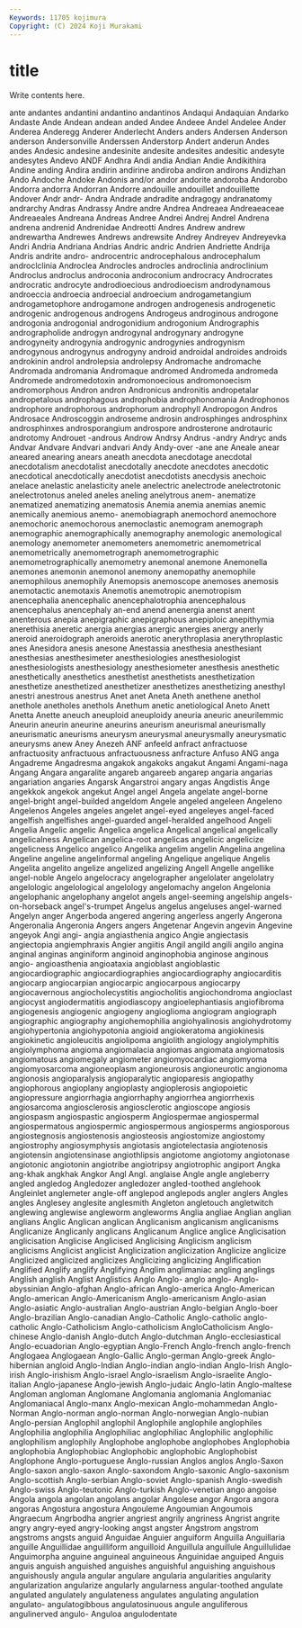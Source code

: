 ```yaml
---
Keywords: 11705 kojimura
Copyright: (C) 2024 Koji Murakami
---
```


# title

Write contents here.



ante andantes andantini andantino andantinos Andaqui Andaquian Andarko
Andaste Ande Andean andean anded Andee Andeee Andel Andelee Ander
Anderea Anderegg Anderer Anderlecht Anders anders Andersen Anderson anderson Andersonville
Anderssen Anderstorp Andert anderun Andes andes Andesic andesine andesinite andesite
andesites andesitic andesyte andesytes Andevo ANDF Andhra Andi andia Andian
Andie Andikithira Andine anding Andira andirin andirine andiroba andiron andirons
Andizhan Ando Andoche Andoke Andonis and/or andor andorite andoroba Andorobo
Andorra andorra Andorran Andorre andouille andouillet andouillette Andover Andr andr-
Andra Andrade andradite andragogy andranatomy andrarchy Andras Andrassy Andre andre
Andrea Andreaea Andreaeaceae Andreaeales Andreana Andreas Andree Andrei Andrej Andrel
Andrena andrena andrenid Andrenidae Andreotti Andres Andrew andrew andrewartha Andrewes
Andrews andrewsite Andrey Andreyev Andreyevka Andri Andria Andriana Andrias Andric
andric Andrien Andriette Andrija Andris andrite andro- androcentric androcephalous androcephalum
androclclinia Androclea Androcles androcles androclinia androclinium Androclus androclus androconia androconium
androcracy Androcrates androcratic androcyte androdioecious androdioecism androdynamous androeccia androecia androecial
androecium androgametangium androgametophore androgamone androgen androgenesis androgenetic androgenic androgenous androgens
Androgeus androginous androgone androgonia androgonial androgonidium androgonium Andrographis andrographolide androgyn
androgynal androgynary androgyne androgyneity androgynia androgynic androgynies androgynism androgynous androgynus
androgyny android androidal androides androids androkinin androl androlepsia androlepsy Andromache
andromache Andromada andromania Andromaque andromed Andromeda andromeda Andromede andromedotoxin andromonoecious
andromonoecism andromorphous Andron andron Andronicus andronitis andropetalar andropetalous androphagous androphobia
androphonomania Androphonos androphore androphorous androphorum androphyll Andropogon Andros Androsace Androscoggin
androseme androsin androsphinges androsphinx androsphinxes androsporangium androspore androsterone androtauric androtomy
Androuet -androus Androw Andrsy Andrus -andry Andryc ands Andvar Andvare
Andvari andvari Andy Andy-over -ane ane Aneale anear aneared anearing
anears aneath anecdota anecdotage anecdotal anecdotalism anecdotalist anecdotally anecdote anecdotes
anecdotic anecdotical anecdotically anecdotist anecdotists anecdysis anechoic anelace anelastic anelasticity
anele anelectric anelectrode anelectrotonic anelectrotonus aneled aneles aneling anelytrous anem-
anematize anematized anematizing anematosis Anemia anemia anemias anemic anemically anemious
anemo- anemobiagraph anemochord anemochore anemochoric anemochorous anemoclastic anemogram anemograph anemographic
anemographically anemography anemologic anemological anemology anemometer anemometers anemometric anemometrical anemometrically
anemometrograph anemometrographic anemometrographically anemometry anemonal anemone Anemonella anemones anemonin anemonol
anemony anemopathy anemophile anemophilous anemophily Anemopsis anemoscope anemoses anemosis anemotactic
anemotaxis Anemotis anemotropic anemotropism anencephalia anencephalic anencephalotrophia anencephalous anencephalus anencephaly
an-end anend anenergia anenst anent anenterous anepia anepigraphic anepigraphous anepiploic
anepithymia anerethisia aneretic anergia anergias anergic anergies anergy anerly aneroid
aneroidograph aneroids anerotic anerythroplasia anerythroplastic anes Anesidora anesis anesone Anestassia
anesthesia anesthesiant anesthesias anesthesimeter anesthesiologies anesthesiologist anesthesiologists anesthesiology anesthesiometer anesthesis
anesthetic anesthetically anesthetics anesthetist anesthetists anesthetization anesthetize anesthetized anesthetizer anesthetizes
anesthetizing anesthyl anestri anestrous anestrus Anet anet Aneta Aneth anethene
anethol anethole anetholes anethols Anethum anetic anetiological Aneto Anett Anetta
Anette aneuch aneuploid aneuploidy aneuria aneuric aneurilemmic Aneurin aneurin aneurine
aneurins aneurism aneurismal aneurismally aneurismatic aneurisms aneurysm aneurysmal aneurysmally aneurysmatic
aneurysms anew Aney Anezeh ANF anfeeld anfract anfractuose anfractuosity anfractuous
anfractuousness anfracture Anfuso ANG anga Angadreme Angadresma angakok angakoks angakut
Angami Angami-naga Angang Angara angaralite angareb angareeb angarep angaria angarias
angariation angaries Angarsk Angarstroi angary angas Angdistis Ange angekkok angekok
angekut Angel angel Angela angelate angel-borne angel-bright angel-builded angeldom Angele
angeled angeleen Angeleno Angelenos Angeles angeles angelet angel-eyed angeleyes angel-faced
angelfish angelfishes angel-guarded angel-heralded angelhood Angeli Angelia Angelic angelic Angelica
angelica Angelical angelical angelically angelicalness Angelican angelica-root angelicas angelicic angelicize
angelicness Angelico angelico Angelika angelim angelin Angelina angelina Angeline angeline
angelinformal angeling Angelique angelique Angelis Angelita angelito angelize angelized angelizing
Angell Angelle angellike angel-noble Angelo angelocracy angelographer angelolater angelolatry angelologic
angelological angelology angelomachy angelon Angelonia angelophanic angelophany angelot angels angel-seeming
angelship angels-on-horseback angel's-trumpet Angelus angelus angeluses angel-warned Angelyn anger Angerboda
angered angering angerless angerly Angerona Angeronalia Angeronia Angers angers Angetenar
Angevin angevin Angevine angeyok Angi angi- angia angiasthenia angico Angie
angiectasis angiectopia angiemphraxis Angier angiitis Angil angild angili angilo angina
anginal anginas anginiform anginoid anginophobia anginose anginous angio- angioasthenia angioataxia
angioblast angioblastic angiocardiographic angiocardiographies angiocardiography angiocarditis angiocarp angiocarpian angiocarpic angiocarpous
angiocarpy angiocavernous angiocholecystitis angiocholitis angiochondroma angioclast angiocyst angiodermatitis angiodiascopy angioelephantiasis
angiofibroma angiogenesis angiogenic angiogeny angioglioma angiogram angiograph angiographic angiography angiohemophilia
angiohyalinosis angiohydrotomy angiohypertonia angiohypotonia angioid angiokeratoma angiokinesis angiokinetic angioleucitis angiolipoma
angiolith angiology angiolymphitis angiolymphoma angioma angiomalacia angiomas angiomata angiomatosis angiomatous
angiomegaly angiometer angiomyocardiac angiomyoma angiomyosarcoma angioneoplasm angioneurosis angioneurotic angionoma angionosis
angioparalysis angioparalytic angioparesis angiopathy angiophorous angioplany angioplasty angioplerosis angiopoietic angiopressure
angiorrhagia angiorrhaphy angiorrhea angiorrhexis angiosarcoma angiosclerosis angiosclerotic angioscope angiosis angiospasm
angiospastic angiosperm Angiospermae angiospermal angiospermatous angiospermic angiospermous angiosperms angiosporous angiostegnosis
angiostenosis angiosteosis angiostomize angiostomy angiostrophy angiosymphysis angiotasis angiotelectasia angiotenosis angiotensin
angiotensinase angiothlipsis angiotome angiotomy angiotonase angiotonic angiotonin angiotribe angiotripsy angiotrophic
angiport Angka ang-khak angkhak Angkor Angl Angl. anglaise Angle angle
angleberry angled angledog Angledozer angledozer angled-toothed anglehook Angleinlet anglemeter angle-off
anglepod anglepods angler anglers Angles angles Anglesey anglesite anglesmith Angleton
angletouch angletwitch anglewing anglewise angleworm angleworms Anglia angliae Anglian anglian
anglians Anglic Anglican anglican Anglicanism anglicanism anglicanisms Anglicanize Anglicanly anglicans
Anglicanum Anglice anglice Anglicisation anglicisation Anglicise Anglicised Anglicising Anglicism anglicism
anglicisms Anglicist anglicist Anglicization anglicization Anglicize anglicize Anglicized anglicized anglicizes
Anglicizing anglicizing Anglification Anglified Anglify anglify Anglifying Anglim anglimaniac angling
anglings Anglish anglish Anglist Anglistics Anglo Anglo- anglo anglo- Anglo-abyssinian
Anglo-afghan Anglo-african Anglo-america Anglo-American Anglo-american Anglo-Americanism Anglo-americanism Anglo-asian Anglo-asiatic Anglo-australian
Anglo-austrian Anglo-belgian Anglo-boer Anglo-brazilian Anglo-canadian Anglo-Catholic Anglo-catholic anglo-catholic Anglo-Catholicism Anglo-catholicism
AngloCatholicism Anglo-chinese Anglo-danish Anglo-dutch Anglo-dutchman Anglo-ecclesiastical Anglo-ecuadorian Anglo-egyptian Anglo-French Anglo-french
anglo-french Anglogaea Anglogaean Anglo-Gallic Anglo-german Anglo-greek Anglo-hibernian angloid Anglo-Indian Anglo-indian
anglo-indian Anglo-Irish Anglo-irish Anglo-irishism Anglo-israel Anglo-israelism Anglo-israelite Anglo-italian Anglo-japanese Anglo-jewish
Anglo-judaic Anglo-latin Anglo-maltese Angloman angloman Anglomane Anglomania anglomania Anglomaniac Anglomaniacal
Anglo-manx Anglo-mexican Anglo-mohammedan Anglo-Norman Anglo-norman anglo-norman Anglo-norwegian Anglo-nubian Anglo-persian Anglophil
anglophil Anglophile anglophile anglophiles Anglophilia anglophilia Anglophiliac anglophiliac Anglophilic anglophilic
anglophilism anglophily Anglophobe anglophobe anglophobes Anglophobia anglophobia Anglophobiac Anglophobic anglophobic
Anglophobist Anglophone Anglo-portuguese Anglo-russian Anglos anglos Anglo-Saxon Anglo-saxon anglo-saxon Anglo-saxondom
Anglo-saxonic Anglo-saxonism Anglo-scottish Anglo-serbian Anglo-soviet Anglo-spanish Anglo-swedish Anglo-swiss Anglo-teutonic Anglo-turkish
Anglo-venetian ango angoise Angola angola angolan angolans angolar Angolese angor
Angora angora angoras Angostura angostura Angouleme Angoumian Angoumois Angraecum Angrbodha
angrier angriest angrily angriness Angrist angrite angry angry-eyed angry-looking angst
angster Angstrom angstrom angstroms angsts anguid Anguidae Anguier anguiform Anguilla
Anguillaria anguille Anguillidae anguilliform anguilloid Anguillula anguillule Anguillulidae Anguimorpha anguine
anguineal anguineous Anguinidae anguiped Anguis anguis anguish anguished anguishes anguishful
anguishing anguishous anguishously angula angular angulare angularia angularities angularity angularization
angularize angularly angularness angular-toothed angulate angulated angulately angulateness angulates angulating
angulation angulato- angulatogibbous angulatosinuous angule anguliferous angulinerved angulo- Anguloa angulodentate
